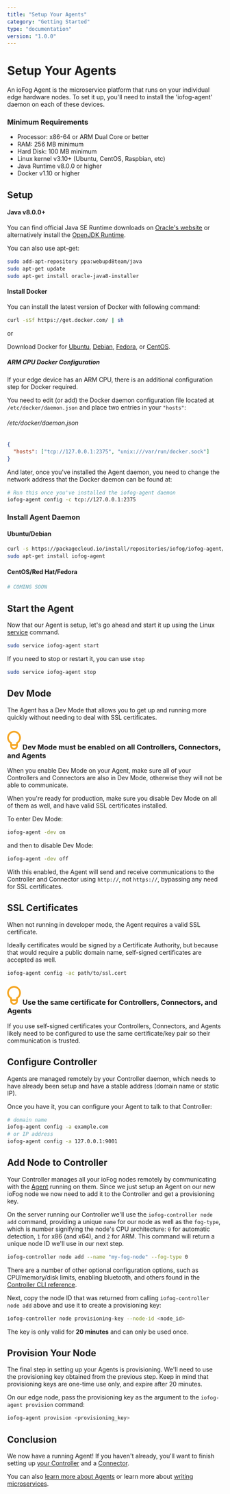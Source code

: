 ```yaml
---
title: "Setup Your Agents"
category: "Getting Started"
type: "documentation"
version: "1.0.0"
---
```


# Setup Your Agents

An ioFog Agent is the microservice platform that runs on your individual edge hardware nodes. To set it up, you'll need to install the 'iofog-agent' daemon on each of these devices.

### Minimum Requirements
  - Processor: x86-64 or ARM Dual Core or better
  - RAM: 256 MB minimum
  - Hard Disk: 100 MB minimum
  - Linux kernel v3.10+ (Ubuntu, CentOS, Raspbian, etc)
  - Java Runtime v8.0.0 or higher
  - Docker v1.10 or higher

## Setup
#### Java v8.0.0+
You can find official Java SE Runtime downloads on [Oracle's website](https://www.oracle.com/technetwork/java/javase/downloads/jre8-downloads-2133155.html) or alternatively install the [OpenJDK Runtime](http://openjdk.java.net/install/).

You can also use apt-get:

```sh
sudo add-apt-repository ppa:webupd8team/java
sudo apt-get update
sudo apt-get install oracle-java8-installer
```

#### Install Docker
You can install the latest version of Docker with following command:

```sh
curl -sSf https://get.docker.com/ | sh
```

or

Download Docker for [Ubuntu](https://docs.docker.com/install/linux/docker-ce/ubuntu/), [Debian](https://docs.docker.com/install/linux/docker-ce/debian/), [Fedora](https://docs.docker.com/install/linux/docker-ce/fedora/), or [CentOS](https://docs.docker.com/install/linux/docker-ce/centos/).

##### ARM CPU Docker Configuration
If your edge device has an ARM CPU, there is an additional configuration step for Docker required.

You need to edit (or add) the Docker daemon configuration file located at `/etc/docker/daemon.json` and place two entries in your `"hosts"`:

###### /etc/docker/daemon.json

```json
{
  "hosts": ["tcp://127.0.0.1:2375", "unix:///var/run/docker.sock"]
}
```

And later, once you've installed the Agent daemon, you need to change the network address that the Docker daemon can be found at:

```sh
# Run this once you've installed the iofog-agent daemon
iofog-agent config -c tcp://127.0.0.1:2375
```

### Install Agent Daemon
#### Ubuntu/Debian
```sh
curl -s https://packagecloud.io/install/repositories/iofog/iofog-agent/script.deb.sh | sudo bash
sudo apt-get install iofog-agent
```

#### CentOS/Red Hat/Fedora
```sh
# COMING SOON
```

## Start the Agent
Now that our Agent is setup, let's go ahead and start it up using the Linux [service](https://linux.die.net/man/8/service) command.

```sh
sudo service iofog-agent start
```

If you need to stop or restart it, you can use `stop`

```sh
sudo service iofog-agent stop
```

## Dev Mode
The Agent has a Dev Mode that allows you to get up and running more quickly without needing to deal with SSL certificates.

<aside class="notifications tip">
  <h3><img src="/images/icos/ico-tip.svg" alt=""> Dev Mode must be enabled on all Controllers, Connectors, and Agents</h3>
  <p>When you enable Dev Mode on your Agent, make sure all of your Controllers and Connectors are also in Dev Mode, otherwise they will not be able to communicate.</p>
  <p>When you're ready for production, make sure you disable Dev Mode on all of them as well, and have valid SSL certificates installed.</p>
</aside>

To enter Dev Mode:

```sh
iofog-agent -dev on
```

and then to disable Dev Mode:

```sh
iofog-agent -dev off
```

With this enabled, the Agent will send and receive communications to the Controller and Connector using `http://`, not `https://`, bypassing any need for SSL certificates.

## SSL Certificates
When not running in developer mode, the Agent requires a valid SSL certificate.

Ideally certificates would be signed by a Certificate Authority, but because that would require a public domain name, self-signed certificates are accepted as well.

```sh
iofog-agent config -ac path/to/ssl.cert
```

<aside class="notifications tip">
  <h3><img src="/images/icos/ico-tip.svg" alt=""> Use the same certificate for Controllers, Connectors, and Agents</h3>
  <p>If you use self-signed certificates your Controllers, Connectors, and Agents likely need to be configured to use the same certificate/key pair so their communication is trusted.</p>
</aside>

## Configure Controller
Agents are managed remotely by your Controller daemon, which needs to have already been setup and have a stable address (domain name or static IP).

Once you have it, you can configure your Agent to talk to that Controller:

```sh
# domain name
iofog-agent config -a example.com
# or IP address
iofog-agent config -a 127.0.0.1:9001
```

## Add Node to Controller
Your Controller manages all your ioFog nodes remotely by communicating with the [Agent](agents-overview) running on them. Since we just setup an Agent on our new ioFog node we now need to add it to the Controller and get a provisioning key.

On the server running our Controller we'll use the `iofog-controller node add` command, providing a unique `name` for our node as well as the `fog-type`, which is number signifying the node's CPU architecture: `0` for automatic detection, `1` for x86 (and x64), and `2` for ARM. This command will return a unique node ID we'll use in our next step.

```sh
iofog-controller node add --name "my-fog-node" --fog-type 0
```

There are a number of other optional configuration options, such as CPU/memory/disk limits, enabling bluetooth, and others found in the [Controller CLI reference](controllers-cli-usage).

Next, copy the node ID that was returned from calling `iofog-controller node add` above and use it to create a provisioning key:

```sh
iofog-controller node provisioning-key --node-id <node_id>
```

The key is only valid for **20 minutes** and can only be used once.

## Provision Your Node
The final step in setting up your Agents is provisioning. We'll need to use the provisioning key obtained from the previous step. Keep in mind that provisioning keys are one-time use only, and expire after 20 minutes.

On our edge node, pass the provisioning key as the argument to the `iofog-agent provision` command:

```sh
iofog-agent provision <provisioning_key>
```

## Conclusion
We now have a running Agent! If you haven't already, you'll want to finish setting up [your Controller](setup-your-controllers) and a [Connector](setup-your-connectors).

You can also [learn more about Agents](agent-overview) or learn more about [writing microservices](microservices-overview).
